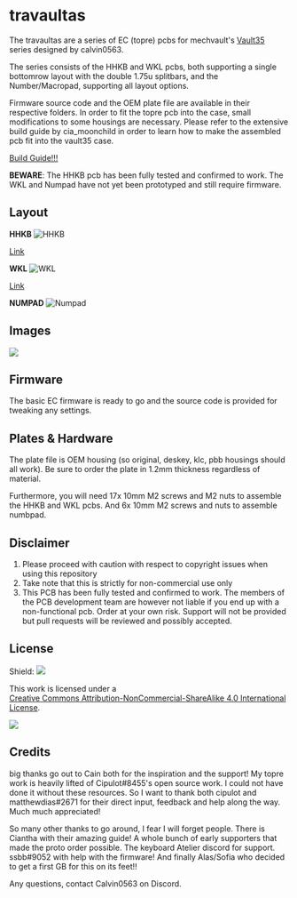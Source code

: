 # travaultas

The travaultas are a series of EC (topre) pcbs for mechvault's [Vault35](https://mechvault.net/products/vault-35-mini-keyboard) series designed by calvin0563. 

The series consists of the HHKB and WKL pcbs, both supporting a single bottomrow layout with the double 1.75u splitbars, and the Number/Macropad, supporting all layout options. 

Firmware source code and the OEM plate file are available in their respective folders. In order to fit the topre pcb into the case, small modifications to some housings are necessary. Please refer to the extensive build guide by cia\_moonchild in order to learn how to make the assembled pcb fit into the vault35 case.

[Build Guide!!!](https://imgur.com/a/L5vGjtF)

**BEWARE**: The HHKB pcb has been fully tested and confirmed to work. The WKL and Numpad have not yet been prototyped and still require firmware. 

## Layout

**HHKB**
![HHKB](https://github.com/calvin-mcd/travaulta/blob/main/Images/KLE.png)

[Link](http://www.keyboard-layout-editor.com/#/gists/d333b15956554a98cf3ed6f06e2de3bf)

**WKL**
![WKL](https://github.com/calvin-mcd/travaulta/blob/main/Images/KLE1.png)

[Link](https://www.keyboard-layout-editor.com/#/gists/da6e12de7bd5171aa8982730b8f45f17)

**NUMPAD**
![Numpad](https://github.com/calvin-mcd/travaulta/blob/main/Images/KLE2.png)

## Images
  
![](https://github.com/calvin-mcd/travaulta/blob/main/Images/calvin.jpg)

## Firmware

The basic EC firmware is ready to go and the source code is provided for tweaking any settings.

## Plates & Hardware

The plate file is OEM housing (so original, deskey, klc, pbb housings should all work). Be sure to order the plate in 1.2mm thickness regardless of material.

Furthermore, you will need 17x 10mm M2 screws and M2 nuts to assemble the HHKB and WKL pcbs. And 6x 10mm M2 screws and nuts to assemble numbpad.

## Disclaimer

1) Please proceed with caution with respect to copyright issues when using this repository
2) Take note that this is strictly for non-commercial use only
3) This PCB has been fully tested and confirmed to work. The members of the PCB development team are however not liable if you end up with a non-functional pcb. Order at your own risk. Support will not be provided but pull requests will be reviewed and possibly accepted.

## License

Shield: [![](https://img.shields.io/badge/License-CC%20BY--NC--SA%204.0-lightgrey.svg)](http://creativecommons.org/licenses/by-nc-sa/4.0/)

This work is licensed under a  
[Creative Commons Attribution-NonCommercial-ShareAlike 4.0 International License](http://creativecommons.org/licenses/by-nc-sa/4.0/).

[![](https://licensebuttons.net/l/by-nc-sa/4.0/88x31.png)](http://creativecommons.org/licenses/by-nc-sa/4.0/)

## Credits

big thanks go out to Cain both for the inspiration and the support! My topre work is heavily lifted of Cipulot\#8455's open source work. I could not have done it without these resources. So I want to thank both cipulot and matthewdias\#2671 for their direct input, feedback and help along the way. Much much appreciated!

So many other thanks to go around, I fear I will forget people. There is Ciantha with their amazing guide! A whole bunch of early supporters that made the proto order possible. The keyboard Atelier discord for support. ssbb\#9052 with help with the firmware! And finally Alas/Sofia who decided to get a first GB for this on its feet!!

Any questions, contact Calvin0563 on Discord. 
